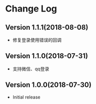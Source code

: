 # Change Log

## Version 1.1.1(2018-08-08)
* 修复登录使用错误的回调

## Version 1.1.0(2018-07-31)
* 支持微信、qq登录

## Version 1.0.0(2018-07-30)
* Initial release
